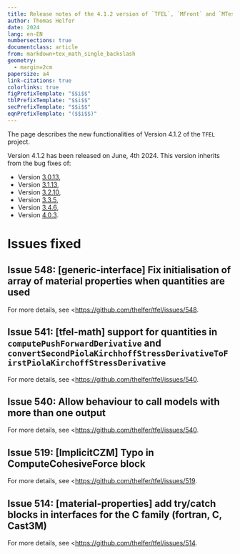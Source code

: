 ```yaml
---
title: Release notes of the 4.1.2 version of `TFEL`, `MFront` and `MTest`
author: Thomas Helfer
date: 2024
lang: en-EN
numbersections: true
documentclass: article
from: markdown+tex_math_single_backslash
geometry:
  - margin=2cm
papersize: a4
link-citations: true
colorlinks: true
figPrefixTemplate: "$$i$$"
tblPrefixTemplate: "$$i$$"
secPrefixTemplate: "$$i$$"
eqnPrefixTemplate: "($$i$$)"
---
```


The page describes the new functionalities of Version 4.1.2 of the
`TFEL` project.

Version 4.1.2 has been released on June, 4th 2024. This version
inherits from the bug fixes of:

- Version [3.0.13](release-notes-3.0.13.html),
- Version [3.1.13](release-notes-3.1.13.html),
- Version [3.2.10](release-notes-3.2.10.html),
- Version [3.3.5](release-notes-3.3.5.html),
- Version [3.4.6](release-notes-3.4.6.html),
- Version [4.0.3](release-notes-4.0.3.html).


# Issues fixed

## Issue 548: [generic-interface] Fix initialisation of array of material properties when quantities are used

For more details, see <https://github.com/thelfer/tfel/issues/548.

## Issue 541: [tfel-math] support for quantities in `computePushForwardDerivative` and `convertSecondPiolaKirchhoffStressDerivativeToFirstPiolaKirchoffStressDerivative`

For more details, see <https://github.com/thelfer/tfel/issues/540.

## Issue 540: Allow behaviour to call models with more than one output

For more details, see <https://github.com/thelfer/tfel/issues/540.

## Issue 519: [ImplicitCZM] Typo in ComputeCohesiveForce block

For more details, see <https://github.com/thelfer/tfel/issues/519.

## Issue 514: [material-properties] add try/catch blocks in interfaces for the C family (fortran, C, Cast3M)

For more details, see <https://github.com/thelfer/tfel/issues/514.

